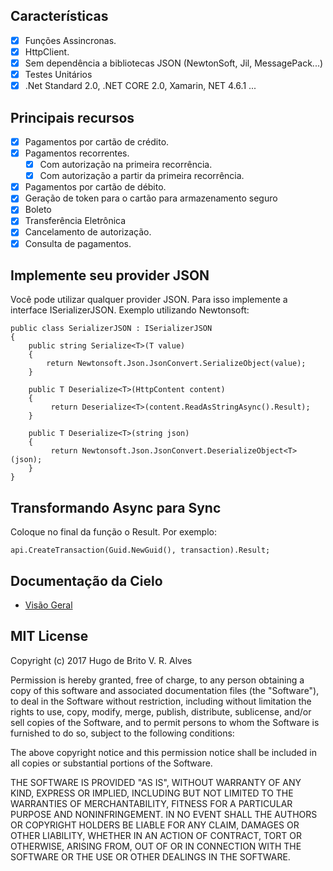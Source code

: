 ## Características
* [x] Funções Assincronas.
* [x] HttpClient.
* [x] Sem dependência a bibliotecas JSON (NewtonSoft, Jil, MessagePack...)
* [x] Testes Unitários
* [x] .Net Standard 2.0, .NET CORE 2.0, Xamarin, NET 4.6.1 ...

## Principais recursos

* [x] Pagamentos por cartão de crédito.
* [x] Pagamentos recorrentes.
    * [x] Com autorização na primeira recorrência.
    * [x] Com autorização a partir da primeira recorrência.
* [x] Pagamentos por cartão de débito.
* [x] Geração de token para o cartão para armazenamento seguro
* [x] Boleto
* [x] Transferência Eletrônica
* [x] Cancelamento de autorização.
* [x] Consulta de pagamentos.

## Implemente seu provider JSON
Você pode utilizar qualquer provider JSON. Para isso implemente a interface ISerializerJSON. Exemplo utilizando Newtonsoft:

    public class SerializerJSON : ISerializerJSON
    {
        public string Serialize<T>(T value)
        {
            return Newtonsoft.Json.JsonConvert.SerializeObject(value);
        }

        public T Deserialize<T>(HttpContent content)
        {
             return Deserialize<T>(content.ReadAsStringAsync().Result);
        }

        public T Deserialize<T>(string json)
        {
             return Newtonsoft.Json.JsonConvert.DeserializeObject<T>(json);
        }
    }

## Transformando Async para Sync
  Coloque no final da função o Result. Por exemplo:
    
    api.CreateTransaction(Guid.NewGuid(), transaction).Result;

## Documentação da Cielo
* [Visão Geral](http://developercielo.github.io/Webservice-3.0/#visão-geral---api-cielo-ecommerce)

## MIT License
Copyright (c) 2017 Hugo de Brito V. R. Alves

Permission is hereby granted, free of charge, to any person obtaining a copy
of this software and associated documentation files (the "Software"), to deal
in the Software without restriction, including without limitation the rights
to use, copy, modify, merge, publish, distribute, sublicense, and/or sell
copies of the Software, and to permit persons to whom the Software is
furnished to do so, subject to the following conditions:

The above copyright notice and this permission notice shall be included in all
copies or substantial portions of the Software.

THE SOFTWARE IS PROVIDED "AS IS", WITHOUT WARRANTY OF ANY KIND, EXPRESS OR
IMPLIED, INCLUDING BUT NOT LIMITED TO THE WARRANTIES OF MERCHANTABILITY,
FITNESS FOR A PARTICULAR PURPOSE AND NONINFRINGEMENT. IN NO EVENT SHALL THE
AUTHORS OR COPYRIGHT HOLDERS BE LIABLE FOR ANY CLAIM, DAMAGES OR OTHER
LIABILITY, WHETHER IN AN ACTION OF CONTRACT, TORT OR OTHERWISE, ARISING FROM,
OUT OF OR IN CONNECTION WITH THE SOFTWARE OR THE USE OR OTHER DEALINGS IN THE
SOFTWARE.

